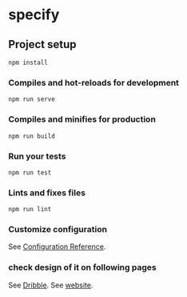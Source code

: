 # specify

## Project setup
```
npm install
```

### Compiles and hot-reloads for development
```
npm run serve
```

### Compiles and minifies for production
```
npm run build
```

### Run your tests
```
npm run test
```

### Lints and fixes files
```
npm run lint
```

### Customize configuration
See [Configuration Reference](https://cli.vuejs.org/config/).
### check design of it on following pages
See [Dribble](https://dribbble.com/shots/5958749-Specify-Website).
See [website](https://specifyapp.com/).

